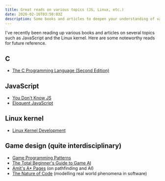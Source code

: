 ```yaml
---
title: Great reads on various topics (JS, Linux, etc.)
date: 2020-02-16T03:50:03Z
description: Some books and articles to deepen your understanding of various fields.
---
```


I've recently been reading up various books and articles on several topics such
as JavaScript and the Linux kernel. Here are some noteworthy reads for
future reference.

## C
 * [The C Programming Language (Second Edition)](https://www.oreilly.com/library/view/the-c-programming/9780133086249/)

## JavaScript
 * [You Don't Know JS](https://github.com/getify/You-Dont-Know-JS/)
 * [Eloquent JavaScript](https://eloquentjavascript.net/)

## Linux kernel
 * [Linux Kernel Development](https://books.google.com.sg/books/about/Linux_Kernel_Development.html?id=1nCQJE0oRE0C/)

## Game design (quite interdisciplinary)
 * [Game Programming Patterns](http://gameprogrammingpatterns.com/)
 * [The Total Beginner's Guide to Game AI](https://www.gamedev.net/articles/programming/artificial-intelligence/the-total-beginners-guide-to-game-ai-r4942/)
 * [Amit's A* Pages](http://theory.stanford.edu/~amitp/GameProgramming/) (on pathfinding and AI)
 * [The Nature of Code](http://natureofcode.com/) (modelling real world phenomena in software)
